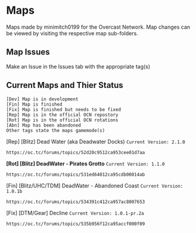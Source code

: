 **Maps**
====

Maps made by minimitch0199 for the Overcast Network.
Map changes can be viewed by visiting the respective map sub-folders.

Map Issues
---
Make an Issue in the Issues tab with the appropriate tag(s)

Current Maps and Thier Status
---
```
[Dev] Map is in development
[Fin] Map is finished
[Fix] Map is finished but needs to be fixed
[Rep] Map is in the official OCN repostory
[Rot] Map is in the official OCN rotations
[Abn] Map has been abandoned
Other tags state the maps gamemode(s)
```

[Rep] [Blitz] Dead Water (aka Deadwater Docks) `Current Version: 2.1.0`
```
https://oc.tc/forums/topics/52d20c9512ca953cee01d7aa
```

**[Rot] [Blitz] DeadWater - Pirates Grotto** `Current Version: 1.1.0`
```
https://oc.tc/forums/topics/531ed64012ca95cdb00014ab
```

[Fin] [Blitz/UHC/TDM] DeadWater - Abandoned Coast `Current Version: 1.0.1b`
```
https://oc.tc/forums/topics/534391c412ca957ac8007653
```

[Fix] [DTM/Gear] Decline `Current Version: 1.0.1-pr.2a`
```
https://oc.tc/forums/topics/535b956f12ca95accf000f09
```
